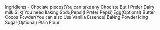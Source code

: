 Ingridients -
Choclate pieces(You can take any Choclate But I Prefer Dairy milk Silk)
You need Baking Soda,Pepsi(I Prefer Pepsi)
Egg(Optional)
Butter
Cocoa Powder(You can also Use Vanilla Essence)
Baking Powder
Icing Sugar(Optional)
Plain Flour